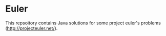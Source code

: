 Euler
=====
This repsoitory contains Java solutions for some project euler's problems (http://projecteuler.net/). 
